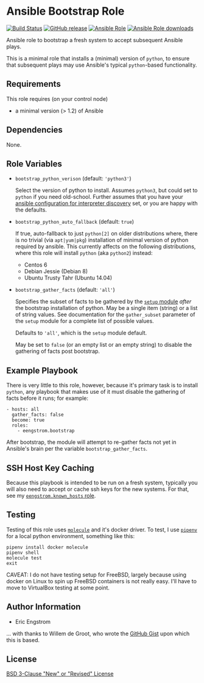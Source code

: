 # Ansible Bootstrap Role

[![Build Status](https://travis-ci.com/eengstrom/ansible-role-bootstrap.svg?branch=master)](https://travis-ci.com/eengstrom/ansible-role-bootstrap)
[![GitHub release](https://img.shields.io/github/release/eengstrom/ansible-role-bootstrap.svg?&colorB=56b4b6&logo=github&logoColor=EEE)](https://github.com/eengstrom/ansible-role-bootstrap/releases)
[![Ansible Role](https://img.shields.io/ansible/role/44508.svg?colorB=56b4b6&logo=ansible&logoColor=EEE)][ansible_galaxy]
[![Ansible Role downloads](https://img.shields.io/ansible/role/d/44508.svg?label=downloads&logo=ansible&logoColor=EEE)][ansible_galaxy]

[travis_ci]: https://travis-ci.com/eengstrom/ansible-role-bootstrap
[github-rev]: https://github.com/eengstrom/ansible-role-bootstrap/releases
[ansible_galaxy]: https://galaxy.ansible.com/eengstrom/bootstrap

Ansible role to bootstrap a fresh system to accept subsequent Ansible plays.

This is a minimal role that installs a (minimal) version of `python`,
to ensure that subsequent plays may use Ansible's typical `python`-based functionality.

## Requirements

This role requires (on your control node)
 - a minimal version (> 1.2) of Ansible

## Dependencies

None.

## Role Variables

* `bootstrap_python_verison` (default: `'python3'`)

  Select the version of python to install.
  Assumes `python3`, but could set to `python` if you need old-school.  Further assumes that you have your [ansible configuration for interpreter discovery](https://docs.ansible.com/ansible/latest/reference_appendices/interpreter_discovery.html) set, or you are happy with the defaults.

* `bootstrap_python_auto_fallback` (default: `true`)

  If true, auto-fallback to just `python[2]` on older distributions where, there is no trivial (via `apt|yum|pkg`) installation of minimal version of python required by ansible.  This currently affects on the following distributions, where this role will install `python` (aka `python2`) instead:

    - Centos 6
    - Debian Jessie (Debian 8)
    - Ubuntu Trusty Tahr (Ubuntu 14.04)

* `bootstrap_gather_facts` (default: `'all'`)

  Specifies the subset of facts to be gathered by the [`setup` module](https://docs.ansible.com/ansible/latest/modules/setup_module.html) *after* the bootstrap installation of python.  May be a single item (string) or a list of string values. See documentation for the `gather_subset` parameter of the `setup` module for a complete list of possible values.

  Defaults to `'all'`, which is the `setup` module default.

  May be set to `false` (or an empty list or an empty string) to disable the gathering of facts post bootstrap.

## Example Playbook

There is very little to this role, however, because it's primary task is to install `python`, any playbook that makes use of it must disable the gathering of facts before it runs; for example:

    - hosts: all
      gather_facts: false
      become: true
      roles:
        - eengstrom.bootstrap

After bootstrap, the module will attempt to re-gather facts not yet in Ansible's brain per the variable `bootstrap_gather_facts`.

## SSH Host Key Caching

Because this playbook is intended to be run on a fresh system, typically you will also need to accept or cache ssh keys for the new systems.  For that, see my [`eengstrom.known_hosts` role](https://github.com/eengstrom/ansible-role-known-hosts).

## Testing

Testing of this role uses [`molecule`](https://molecule.readthedocs.io/en/latest/index.html) and it's docker driver.  To test, I use [`pipenv`](https://pipenv.readthedocs.io/en/latest/) for a local python environment, something like this:

    pipenv install docker molecule
    pipenv shell
    molecule test
    exit

CAVEAT: I do not have testing setup for FreeBSD, largely because using docker on Linux to spin up FreeBSD containers is not really easy.  I'll have to move to VirtualBox testing at some point.

## Author Information

- Eric Engstrom

... with thanks to Willem de Groot, who wrote the [GitHub Gist](https://gist.github.com/gwillem/4ba393dceb55e5ae276a87300f6b8e6f) upon which this is based.

## License

[BSD 3-Clause "New" or "Revised" License](https://spdx.org/licenses/BSD-3-Clause.html)

